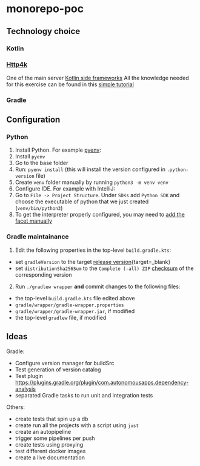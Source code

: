 # monorepo-poc

## Technology choice

### Kotlin

### [Http4k](https://www.http4k.org/)

One of the main
server [Kotlin side frameworks](https://kotlinlang.org/docs/server-overview.html#frameworks-for-server-side-development-with-kotlin)
All the knowledge needed for this exercise can be found in
this [simple tutorial](https://www.youtube.com/watch?v=FVvn-aFO--Q&ab_channel=DmitryKandalov)

### Gradle

## Configuration

### Python

1. Install Python. For example [pyenv](https://github.com/pyenv/pyenv):
1. Install `pyenv`
2. Go to the base folder
3. Run: `pyenv install` (this will install the version configured in `.python-version` file)
2. Create `venv` folder manually by running `python3 -m venv venv`
3. Configure IDE. For example with IntelliJ:
  1. Go to `File -> Project Structure`. Under `SDKs` add `Python SDK` and choose the executable of python
     that we just created (`venv/bin/python3`)
  2. To get the interpreter properly configured, you may need
     to [add the facet manually](https://www.jetbrains.com/help/idea/adding-support-for-frameworks-and-technologies.html#manually-add-facet-to-module)

### Gradle maintainance

1. Edit the following properties in the top-level `build.gradle.kts`:

- set `gradleVersion` to the target [release version](https://gradle.org/releases/){target=\_blank}
- set `distributionSha256Sum` to the `Complete (-all) ZIP`
  [checksum](https://gradle.org/release-checksums/) of the corresponding version

2. Run `./gradlew wrapper` **and** commit changes to the following files:

- the top-level `build.gradle.kts` file edited above
- `gradle/wrapper/gradle-wrapper.properties`
- `gradle/wrapper/gradle-wrapper.jar`, if modified
- the top-level `gradlew` file, if modified

## Ideas

Gradle:

- Configure version manager for buildSrc
- Test generation of version catalog
- Test plugin https://plugins.gradle.org/plugin/com.autonomousapps.dependency-analysis
- separated Gradle tasks to run unit and integration tests

Others:

- create tests that spin up a db
- create run all the projects with a script using `just`
- create an autopipeline
- trigger some pipelines per push
- create tests using proxying
- test different docker images
- create a live documentation
